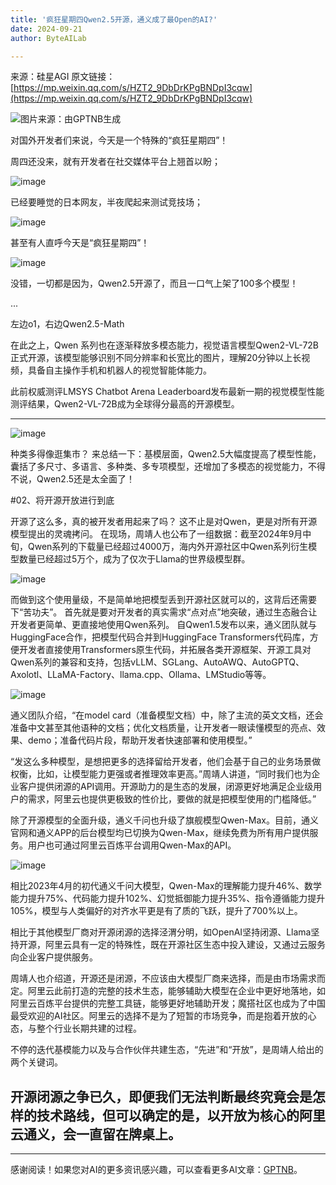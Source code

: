 ```yaml
---
title: '疯狂星期四Qwen2.5开源，通义成了最Open的AI?'
date: 2024-09-21
author: ByteAILab

---
```


来源：硅星AGI
原文链接：[https://mp.weixin.qq.com/s/HZT2_9DbDrKPgBNDpI3cqw](https://mp.weixin.qq.com/s/HZT2_9DbDrKPgBNDpI3cqw)

![图片来源：由GPTNB生成](http://www.jesonc.com/upload/8FD7B96F5E34993C64020C0DB54F4C00/1726800056079/lj0a1W3lHJaIF2FJweRKIDwxIcql.png)

对国外开发者们来说，今天是一个特殊的“疯狂星期四”！

周四还没来，就有开发者在社交媒体平台上翘首以盼；

![image](http://www.jesonc.com/Fv-Js4FovM06vZ7QZdnWTQYoAWcK)

已经要睡觉的日本网友，半夜爬起来测试竞技场；

![image](http://www.jesonc.com/Fjb4JSoOV4-qgFW0lYK867jd03LA)

甚至有人直呼今天是“疯狂星期四”！

![image](http://www.jesonc.com/Fipx78DYfma2J8MCqVgAcKDFh_06)

没错，一切都是因为，Qwen2.5开源了，而且一口气上架了100多个模型！

...

左边o1，右边Qwen2.5-Math

在此之上，Qwen 系列也在逐渐释放多模态能力，视觉语言模型Qwen2-VL-72B正式开源，该模型能够识别不同分辨率和长宽比的图片，理解20分钟以上长视频，具备自主操作手机和机器人的视觉智能体能力。

此前权威测评LMSYS Chatbot Arena Leaderboard发布最新一期的视觉模型性能测评结果，Qwen2-VL-72B成为全球得分最高的开源模型。

---


![image](http://www.jesonc.com/FrrlqkRufre9ys0_8g98VPxuzJZO)

种类多得像逛集市？
来总结一下：基模层面，Qwen2.5大幅度提高了模型性能，囊括了多尺寸、多语言、多种类、多专项模型，还增加了多模态的视觉能力，不得不说，Qwen2.5还是太全面了！


#02、将开源开放进行到底

开源了这么多，真的被开发者用起来了吗？
这不止是对Qwen，更是对所有开源模型提出的灵魂拷问。
在现场，周靖人也公布了一组数据：截至2024年9月中旬，Qwen系列的下载量已经超过4000万，海内外开源社区中Qwen系列衍生模型数量已经超过5万个，成为了仅次于Llama的世界级模型群。

![image](http://www.jesonc.com/FlcLoc5rcbjFxNSlJq2XE7rv1ISC)

而做到这个使用量级，不是简单地把模型丢到开源社区就可以的，这背后还需要下“苦功夫”。
首先就是要对开发者的真实需求“点对点”地突破，通过生态融合让开发者更简单、更直接地使用Qwen系列。
自Qwen1.5发布以来，通义团队就与HuggingFace合作，把模型代码合并到HuggingFace Transformers代码库，方便开发者直接使用Transformers原生代码，并拓展各类开源框架、开源工具对Qwen系列的兼容和支持，包括vLLM、SGLang、AutoAWQ、AutoGPTQ、Axolotl、LLaMA-Factory、llama.cpp、Ollama、LMStudio等等。

![image](http://www.jesonc.com/FvI8ZOVvJYaLTNVOfJFG6eB78OlR)

通义团队介绍，“在model card（准备模型文档）中，除了主流的英文文档，还会准备中文甚至其他语种的文档；优化文档质量，让开发者一眼读懂模型的亮点、效果、demo；准备代码片段，帮助开发者快速部署和使用模型。”

“发这么多种模型，是想把更多的选择留给开发者，他们会基于自己的业务场景做权衡，比如，让模型能力更强或者推理效率更高。”周靖人讲道，“同时我们也为企业客户提供闭源的API调用。开源助力的是生态的发展，闭源更好地满足企业级用户的需求，阿里云也提供更极致的性价比，要做的就是把模型使用的门槛降低。”

除了开源模型的全面升级，通义千问也升级了旗舰模型Qwen-Max。目前，通义官网和通义APP的后台模型均已切换为Qwen-Max，继续免费为所有用户提供服务。用户也可通过阿里云百炼平台调用Qwen-Max的API。

![image](http://www.jesonc.com/Fn1JT4agjZS8WmNvyAdz8uFuz06L)

相比2023年4月的初代通义千问大模型，Qwen-Max的理解能力提升46%、数学能力提升75%、代码能力提升102%、幻觉抵御能力提升35%、指令遵循能力提升105%，模型与人类偏好的对齐水平更是有了质的飞跃，提升了700%以上。

相比于其他模型厂商对开源闭源的选择泾渭分明，如OpenAI坚持闭源、Llama坚持开源，阿里云具有一定的特殊性，既在开源社区生态中投入建设，又通过云服务向企业客户提供服务。

周靖人也介绍道，开源还是闭源，不应该由大模型厂商来选择，而是由市场需求而定。阿里云此前打造的完整的技术生态，能够辅助大模型在企业中更好地落地，如阿里云百炼平台提供的完整工具链，能够更好地辅助开发；魔搭社区也成为了中国最受欢迎的AI社区。阿里云的选择不是为了短暂的市场竞争，而是抱着开放的心态，与整个行业长期共建的过程。

不停的迭代基模能力以及与合作伙伴共建生态，“先进”和“开放”，是周靖人给出的两个关键词。

开源闭源之争已久，即便我们无法判断最终究竟会是怎样的技术路线，但可以确定的是，以开放为核心的阿里云通义，会一直留在牌桌上。
---
---
感谢阅读！如果您对AI的更多资讯感兴趣，可以查看更多AI文章：[GPTNB](https://gptnb.com)。